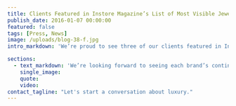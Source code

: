 ```yaml
---
title: Clients Featured in Instore Magazine’s List of Most Visible Jewelry Brands
publish_date: 2016-01-07 00:00:00
featured: false
tags: [Press, News]
image: /uploads/blog-38-f.jpg
intro_markdown: 'We’re proud to see three of our clients featured in Instore Magazine’s list of "The 150 Most Visible Jewelry Brands In America". Effy, Assael and Kimberly McDonald were each featured for their brand building and visibility efforts in 2015.​'

sections:
  - text_markdown: 'We’re looking forward to seeing each brand’s continued success as we begin 2016, as well as sharing new work to come!​'
    single_image:
    quote:
    video:
contact_tagline: "Let's start a conversation about luxury."
---
```



